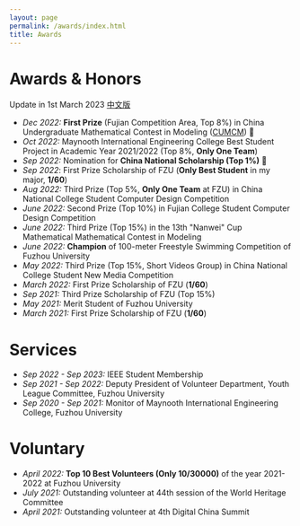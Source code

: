 ```yaml
---
layout: page
permalink: /awards/index.html
title: Awards
---
```


# Awards & Honors

Update in 1st March 2023   [中文版](https://caihanlin.com/awards-zh/)

- *Dec 2022:* **First Prize** (Fujian Competition Area, Top 8%) in China Undergraduate Mathematical Contest in Modeling ([CUMCM](http://en.mcm.edu.cn/)) 🎉
- *Oct 2022:* Maynooth International Engineering College Best Student Project in Academic Year 2021/2022 (Top 8%, **Only One Team**)
- *Sep 2022:* Nomination for **China National Scholarship (Top 1%)** 🎉
- *Sep 2022*: First Prize Scholarship of FZU (**Only Best Student** in my major, **1/60**)
- *Aug 2022:*  Third Prize (Top 5%, **Only One Team** at FZU) in China National College Student Computer Design Competition
- *June 2022:* Second Prize (Top 10%) in Fujian College Student Computer Design Competition
- *June 2022:* Third Prize (Top 15%) in the 13th "Nanwei" Cup Mathematical Mathematical Contest in Modeling
- *June 2022:* **Champion** of 100-meter Freestyle Swimming Competition of Fuzhou University
- *May 2022:* Third Prize (Top 15%, Short Videos Group) in China National College Student New Media Competition
- *March 2022:* First Prize Scholarship of FZU (**1/60**)
- *Sep 2021:* Third Prize Scholarship of FZU (Top 15%)
- *May 2021:* Merit Student of Fuzhou University
- *March 2021:* First Prize Scholarship of FZU (**1/60**)



# Services

- *Sep 2022 - Sep 2023:* IEEE Student Membership
- *Sep 2021 - Sep 2022:* Deputy President of Volunteer Department, Youth League Committee, Fuzhou University
- *Sep 2020 - Sep 2021:* Monitor of Maynooth International Engineering College, Fuzhou University



# Voluntary

- *April 2022:* **Top 10 Best Volunteers (Only 10/30000)** of the year 2021-2022 at Fuzhou University
- *July 2021:* Outstanding volunteer at 44th session of the World Heritage Committee
- *April 2021:* Outstanding volunteer at 4th Digital China Summit
